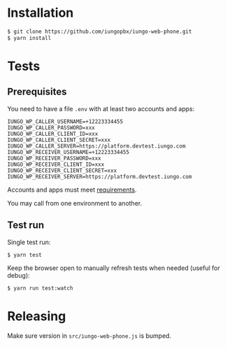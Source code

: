 # Installation

```sh
$ git clone https://github.com/iungopbx/iungo-web-phone.git
$ yarn install
```

# Tests

## Prerequisites

You need to have a file `.env` with at least two accounts and apps:

```
IUNGO_WP_CALLER_USERNAME=+12223334455
IUNGO_WP_CALLER_PASSWORD=xxx
IUNGO_WP_CALLER_CLIENT_ID=xxx
IUNGO_WP_CALLER_CLIENT_SECRET=xxx
IUNGO_WP_CALLER_SERVER=https://platform.devtest.iungo.com
IUNGO_WP_RECEIVER_USERNAME=+12223334455
IUNGO_WP_RECEIVER_PASSWORD=xxx
IUNGO_WP_RECEIVER_CLIENT_ID=xxx
IUNGO_WP_RECEIVER_CLIENT_SECRET=xxx
IUNGO_WP_RECEIVER_SERVER=https://platform.devtest.iungo.com
```

Accounts and apps must meet [requirements](https://github.com/iungopbx/iungo-web-phone#configuring-your-iungo-app).

You may call from one environment to another.

## Test run

Single test run:

```sh
$ yarn test
```

Keep the browser open to manually refresh tests when needed (useful for debug):

```sh
$ yarn run test:watch
```

# Releasing

Make sure version in `src/iungo-web-phone.js` is bumped.